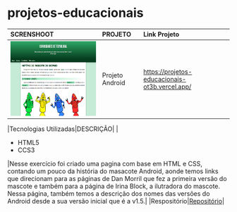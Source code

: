 # projetos-educacionais

|SCRENSHOOT|PROJETO|Link Projeto|
|:------|:-------- |:-----------|
|<img src="https://github.com/emmanuelmarcosdeoliveira/meus-projetos-educacionais/blob/main/img/projeto-android.png" width="350" height="170">|Projeto Android|https://projetos-educacionais-ot3b.vercel.app/

|Tecnologias Utilizadas|DESCRIÇÃO|
|<ul> <li>HTML5</li> <li>CCS3</li> </ul>|Nesse exercício foi criado uma pagina com base em HTML e CSS, contando um pouco da história do masacote Android, aonde temos links que direcionam para as páginas de Dan Morril que fez a primeira versão do mascote e também para a página de Irina Block, a ilutradora do mascote. Nessa página, também temos a descrição dos nomes das versões do Android desde a sua versão inicial que é a v1.5.|
|Respositório|[Repositório](https://github.com/emmanuelmarcosdeoliveira/projeto-android)|

